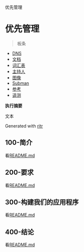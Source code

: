 优先管理

# 优先管理

> 板条

-   [DNS](./DNS.md)
-   [文档](./DOCUMENTATION.md)
-   [词汇表](./GLOSSARY.md)
-   [主持人](./HOSTS.md)
-   [图像](./IMAGES.md)
-   [Subman](./PODMAN.md)
-   [参考](./REFERENCES.md)
-   [遥测](./TELEMETRY.md)

**执行摘要**

文本

Generated with [ritr](https://app.rytr.me)

## 100-简介

看[README.md](./100/README.md)

## 200-要求

看[README.md](./200/README.md)

## 300-构建我们的应用程序

看[README.md](./300/README.md)

## 400-结论

看[README.md](./400/README.md)
